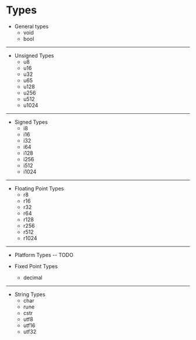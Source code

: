 # Types

- General types
  - void
  - bool

---

- Unsigned Types
  - u8
  - u16
  - u32
  - u65
  - u128
  - u256
  - u512
  - u1024

---

- Signed Types
  - i8
  - i16
  - i32
  - i64
  - i128
  - i256
  - i512
  - i1024

---

- Floating Point Types
  - r8
  - r16
  - r32
  - r64
  - r128
  - r256
  - r512
  - r1024

---

- Platform Types
-- TODO

- Fixed Point Types
  - decimal

---

- String Types
  - char
  - rune
  - cstr
  - utf8
  - utf16
  - utf32
